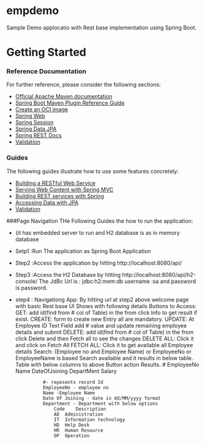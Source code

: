 # empdemo
 Sample Demo applocatio with Rest base implementation using Spring Boot.

# Getting Started

### Reference Documentation
For further reference, please consider the following sections:

* [Official Apache Maven documentation](https://maven.apache.org/guides/index.html)
* [Spring Boot Maven Plugin Reference Guide](https://docs.spring.io/spring-boot/docs/2.7.2/maven-plugin/reference/html/)
* [Create an OCI image](https://docs.spring.io/spring-boot/docs/2.7.2/maven-plugin/reference/html/#build-image)
* [Spring Web](https://docs.spring.io/spring-boot/docs/2.7.2/reference/htmlsingle/#web)
* [Spring Session](https://docs.spring.io/spring-session/reference/)
* [Spring Data JPA](https://docs.spring.io/spring-boot/docs/2.7.2/reference/htmlsingle/#data.sql.jpa-and-spring-data)
* [Spring REST Docs](https://docs.spring.io/spring-restdocs/docs/current/reference/html5/)
* [Validation](https://docs.spring.io/spring-boot/docs/2.7.2/reference/htmlsingle/#io.validation)

### Guides
The following guides illustrate how to use some features concretely:

* [Building a RESTful Web Service](https://spring.io/guides/gs/rest-service/)
* [Serving Web Content with Spring MVC](https://spring.io/guides/gs/serving-web-content/)
* [Building REST services with Spring](https://spring.io/guides/tutorials/rest/)
* [Accessing Data with JPA](https://spring.io/guides/gs/accessing-data-jpa/)
* [Validation](https://spring.io/guides/gs/validating-form-input/)

###Page Navigation
THe Following Guides the how to run the application:
* {it has embedded server to run and H2 database is as in memory database
* Setp1 :Run The application as Spring Boot Application 
* Step2 :Access the application by hitting http://localhost:8080/api/ 
* Step3 :Access the H2 Database by hitting http://localhost:8080/api/h2-console/
		 The JdBc Url is : jdbc:h2:mem:db username :sa and password is password.
* step4 : Navigationg App: 
              By hitting url at step2 above welcome page with basic Rest base UI Shows with following details
              Buttons to Access:
                GET: add id(find from # col of Table) in the from click Info to get result if exist.
                CREATE: form to create new Entry all are mandatory.
                UPDATE: At Employee ID Text Field add # value and update remaining employee details and submit
                DELETE: add id(find from # col of Table) in the from click Delete and then Fetch all to see the changes
                DELETE ALL: Click it and click on Fetch All
                FETCH ALL: Click it to get available all Employee details
                Search: (Employee no and Employee Name) or EmployeeNo or EmployeeName is based Search available and it results in below table. 
                Table with below columns to above Button action Results.
                #	EmployeeNo	Name	DateOfJoining	DepartMent	Salary
                
                #- repesents record Id
                EmployeeNo - employee no 
                Name -Employee Name
                Date Of Joining - date in dd/MM/yyyy format
                Department - Department with below options
                	Code	Description
				 	AD	Administration
				 	IT	Information technology
				 	HD	Help Desk
				 	HR	Human Resource
				 	OP	Operation
                
                
                
                
                


